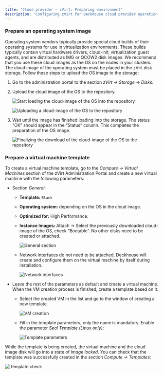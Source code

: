 ```yaml
---
title: "Cloud provider — zVirt: Preparing environment"
description: "Configuring zVirt for Deckhouse cloud provider operation."
---
```


<!-- AUTHOR! Don't forget to update getting started if necessary -->

### Prepare an operating system image

Operating system vendors typically provide special cloud builds of their operating systems for use in virtualization environments. These builds typically contain virtual hardware drivers, cloud-init, virtualization guest agents, and are distributed as IMG or QCOW2 disk images. We recommend that you use these cloud images as the OS on the nodes in your clusters.
The cloud image of the operating system must be placed in the zVirt disk storage. Follow these steps to upload the OS image to the storage:

1. Go to the administration portal to the section _zVirt -> Storage -> Disks_.
2. Upload the cloud image of the OS to the repository.

   ![ Start loading the cloud-image of the OS into the repository ](../../images/cloud-provider-zvirt/template/step_env_en_01.png)

   ![ Uploading a cloud-image of the OS to the repository ](../../images/cloud-provider-zvirt/template/step_env_en_02.png)

3. Wait until the image has finished loading into the storage. The status “OK” should appear in the “Status” column. This completes the preparation of the OS image.

   ![ Finalizing the download of the cloud-image of the OS to the repository ](../../images/cloud-provider-zvirt/template/step_env_en_03.png)

### Prepare a virtual machine template

To create a virtual machine template, go to the _Compute -> Virtual Machines_ section of the zVirt Administration Portal and create a new virtual machine with the following parameters:

- Section _General_:
  - **Template:** `Blank`
  - **Operating system:** depending on the OS in the cloud image.
  - **Optimized for:** High Performance.
  - **Instance Images:** Attach -> Select the previously downloaded cloud-image of the OS, check “Bootable”. No other disks need to be created or attached.

    ![ General section ](../../images/cloud-provider-zvirt/template/step_env_en_04.png)

  - Network interfaces do not need to be attached, Deckhouse will create and configure them on the virtual machine by itself during installation.

    ![ Network interfaces ](../../images/cloud-provider-zvirt/template/step_env_en_05.png)

- Leave the rest of the parameters as default and create a virtual machine. When the VM creation process is finished, create a template based on it:

  - Select the created VM in the list and go to the window of creating a new template.

    ![ VM creation ](../../images/cloud-provider-zvirt/template/step_env_en_07.png)

  - Fill in the template parameters, only the name is mandatory. Enable the parameter _Seal Template (Linux only)_:

    ![ Template parameters ](../../images/cloud-provider-zvirt/template/step_env_en_08.png)

While the template is being created, the virtual machine and the cloud image disk will go into a state of _Image locked_. You can check that the template was successfully created in the section _Compute -> Templates_:

![ Template check ](../../images/cloud-provider-zvirt/template/step_env_en_09.png)
